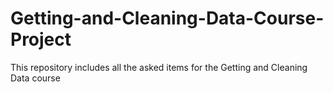 # Getting-and-Cleaning-Data-Course-Project
This repository includes all the asked items for the Getting and Cleaning Data course 
